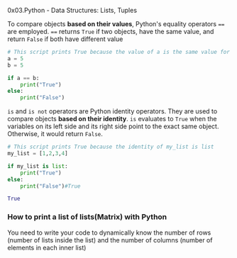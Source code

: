 0x03.Python - Data Structures: Lists, Tuples


To compare objects **based on their values**, Python's equality operators `==` are employed.
`==` returns `True` if two objects, have the same value, and return `False` if both have different value
```python
# This script prints True because the value of a is the same value for b 
a = 5
b = 5

if a == b:
    print("True")
else: 
    print("False")
```

`is` and `is not` operators are Python identity operators. They are used to compare objects **based on their identity**. `is` evaluates to `True` when the variables on its left side and its right side point to the exact same object. Otherwise, it would return `False`.
```python
# This script prints True because the identity of my_list is list
my_list = [1,2,3,4]

if my_list is list:
    print("True")
else:
    print("False")#True 

True
```

### How to print a list of lists(Matrix) with Python
You need to write your code to dynamically know the number of rows (number of lists inside the list) and the number of columns (number of elements in each inner list) 
